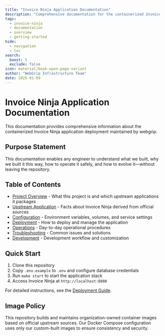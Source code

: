 ```yaml
---
title: "Invoice Ninja Application Documentation"
description: "Comprehensive documentation for the containerized Invoice Ninja application deployment maintained by webgrip"
tags:
  - invoice-ninja
  - documentation
  - overview
  - getting-started
hide:
  - navigation
  - toc
search:
  boost: 5
  exclude: false
icon: material/book-open-page-variant
author: "WebGrip Infrastructure Team"
date: 2025-01-09
---
```


# Invoice Ninja Application Documentation

This documentation provides comprehensive information about the containerized Invoice Ninja application deployment maintained by webgrip.

## Purpose Statement

This documentation enables any engineer to understand what we built, why we built it this way, how to operate it safely, and how to evolve it—without leaving the repository.

## Table of Contents

- [Project Overview](project-overview.md) - What this project is and which upstream applications it packages
- [Upstream Application](upstream-application.md) - Facts about Invoice Ninja derived from official sources
- [Configuration](configuration/) - Environment variables, volumes, and service settings
- [Deployment](deployment/) - How to deploy and manage the application
- [Operations](operations.md) - Day-to-day operational procedures
- [Troubleshooting](troubleshooting.md) - Common issues and solutions
- [Development](development.md) - Development workflow and customization

## Quick Start

1. Clone this repository
2. Copy `.env.example` to `.env` and configure database credentials
3. Run `make start` to start the application stack
4. Access Invoice Ninja at `http://localhost:8080`

For detailed instructions, see the [Deployment Guide](deployment.md).

## Image Policy

This repository builds and maintains organization-owned container images based on official upstream sources. Our Docker Compose configuration uses only our custom-built images to ensure consistency and security.
